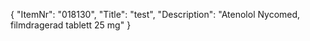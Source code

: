 {
  "ItemNr": "018130",
  "Title": "test",
  "Description": "Atenolol Nycomed, filmdragerad tablett 25 mg"
}
